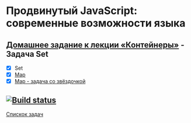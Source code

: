 # Продвинутый JavaScript: современные возможности языка
## [Домашнее задание к лекции «Контейнеры»](https://github.com/TomSG03/ajs-homeworks/tree/master/containers) - Задача Set
- [x] Set
- [x] [Map](https://github.com/TomSG03/ajs-homeworks-containers-map)
- [x] [Map - задача со звёздочкой](https://github.com/TomSG03/ajs-homeworks-containers-map_x)

[![Build status](https://ci.appveyor.com/api/projects/status/ng8fbejadi72gs46?svg=true)](https://ci.appveyor.com/project/TomSG03/ajs-homeworks-containers-set)
---
[Спискок задач](https://github.com/TomSG03/ajs-homeworks-list)
